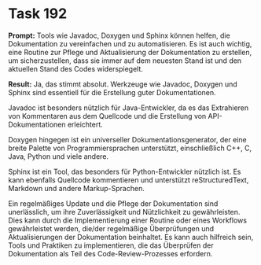 # Task 192

**Prompt:** Tools wie Javadoc, Doxygen und Sphinx können helfen, die Dokumentation zu vereinfachen und zu automatisieren. Es ist auch wichtig, eine Routine zur Pflege und Aktualisierung der Dokumentation zu erstellen, um sicherzustellen, dass sie immer auf dem neuesten Stand ist und den aktuellen Stand des Codes widerspiegelt.

**Result:**
Ja, das stimmt absolut. Werkzeuge wie Javadoc, Doxygen und Sphinx sind essentiell für die Erstellung guter Dokumentationen. 

Javadoc ist besonders nützlich für Java-Entwickler, da es das Extrahieren von Kommentaren aus dem Quellcode und die Erstellung von API-Dokumentationen erleichtert. 

Doxygen hingegen ist ein universeller Dokumentationsgenerator, der eine breite Palette von Programmiersprachen unterstützt, einschließlich C++, C, Java, Python und viele andere.

Sphinx ist ein Tool, das besonders für Python-Entwickler nützlich ist. Es kann ebenfalls Quellcode kommentieren und unterstützt reStructuredText, Markdown und andere Markup-Sprachen.

Ein regelmäßiges Update und die Pflege der Dokumentation sind unerlässlich, um ihre Zuverlässigkeit und Nützlichkeit zu gewährleisten. Dies kann durch die Implementierung einer Routine oder eines Workflows gewährleistet werden, die/der regelmäßige Überprüfungen und Aktualisierungen der Dokumentation beinhaltet. Es kann auch hilfreich sein, Tools und Praktiken zu implementieren, die das Überprüfen der Dokumentation als Teil des Code-Review-Prozesses erfordern.
